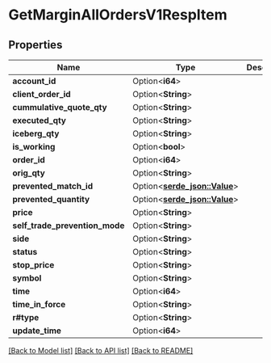 # GetMarginAllOrdersV1RespItem

## Properties

Name | Type | Description | Notes
------------ | ------------- | ------------- | -------------
**account_id** | Option<**i64**> |  | [optional]
**client_order_id** | Option<**String**> |  | [optional]
**cummulative_quote_qty** | Option<**String**> |  | [optional]
**executed_qty** | Option<**String**> |  | [optional]
**iceberg_qty** | Option<**String**> |  | [optional]
**is_working** | Option<**bool**> |  | [optional]
**order_id** | Option<**i64**> |  | [optional]
**orig_qty** | Option<**String**> |  | [optional]
**prevented_match_id** | Option<[**serde_json::Value**](.md)> |  | [optional]
**prevented_quantity** | Option<[**serde_json::Value**](.md)> |  | [optional]
**price** | Option<**String**> |  | [optional]
**self_trade_prevention_mode** | Option<**String**> |  | [optional]
**side** | Option<**String**> |  | [optional]
**status** | Option<**String**> |  | [optional]
**stop_price** | Option<**String**> |  | [optional]
**symbol** | Option<**String**> |  | [optional]
**time** | Option<**i64**> |  | [optional]
**time_in_force** | Option<**String**> |  | [optional]
**r#type** | Option<**String**> |  | [optional]
**update_time** | Option<**i64**> |  | [optional]

[[Back to Model list]](../README.md#documentation-for-models) [[Back to API list]](../README.md#documentation-for-api-endpoints) [[Back to README]](../README.md)


